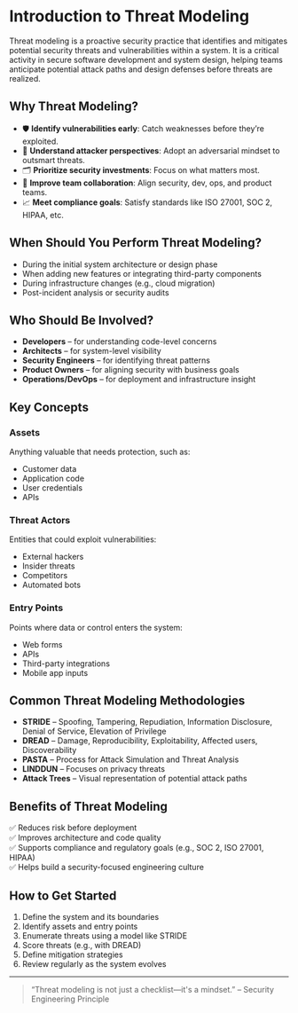 # Introduction to Threat Modeling

Threat modeling is a proactive security practice that identifies and mitigates potential security threats and vulnerabilities within a system. It is a critical activity in secure software development and system design, helping teams anticipate potential attack paths and design defenses before threats are realized.

## Why Threat Modeling?
- 🛡️ **Identify vulnerabilities early**: Catch weaknesses before they’re exploited.
- 🧠 **Understand attacker perspectives**: Adopt an adversarial mindset to outsmart threats.
- 🗂️ **Prioritize security investments**: Focus on what matters most.
- 🤝 **Improve team collaboration**: Align security, dev, ops, and product teams.
- 📈 **Meet compliance goals**: Satisfy standards like ISO 27001, SOC 2, HIPAA, etc.
  
## When Should You Perform Threat Modeling?
- During the initial system architecture or design phase
- When adding new features or integrating third-party components
- During infrastructure changes (e.g., cloud migration)
- Post-incident analysis or security audits
## Who Should Be Involved?

- **Developers** – for understanding code-level concerns
- **Architects** – for system-level visibility
- **Security Engineers** – for identifying threat patterns
- **Product Owners** – for aligning security with business goals
- **Operations/DevOps** – for deployment and infrastructure insight

## Key Concepts

### Assets
Anything valuable that needs protection, such as:
- Customer data
- Application code
- User credentials
- APIs

### Threat Actors
Entities that could exploit vulnerabilities:
- External hackers
- Insider threats
- Competitors
- Automated bots

### Entry Points
Points where data or control enters the system:
- Web forms
- APIs
- Third-party integrations
- Mobile app inputs

## Common Threat Modeling Methodologies

- **STRIDE** – Spoofing, Tampering, Repudiation, Information Disclosure, Denial of Service, Elevation of Privilege
- **DREAD** – Damage, Reproducibility, Exploitability, Affected users, Discoverability
- **PASTA** – Process for Attack Simulation and Threat Analysis
- **LINDDUN** – Focuses on privacy threats
- **Attack Trees** – Visual representation of potential attack paths

## Benefits of Threat Modeling

✅ Reduces risk before deployment  
✅ Improves architecture and code quality  
✅ Supports compliance and regulatory goals (e.g., SOC 2, ISO 27001, HIPAA)  
✅ Helps build a security-focused engineering culture

## How to Get Started

1. Define the system and its boundaries
2. Identify assets and entry points
3. Enumerate threats using a model like STRIDE
4. Score threats (e.g., with DREAD)
5. Define mitigation strategies
6. Review regularly as the system evolves

---

> “Threat modeling is not just a checklist—it's a mindset.” – Security Engineering Principle
